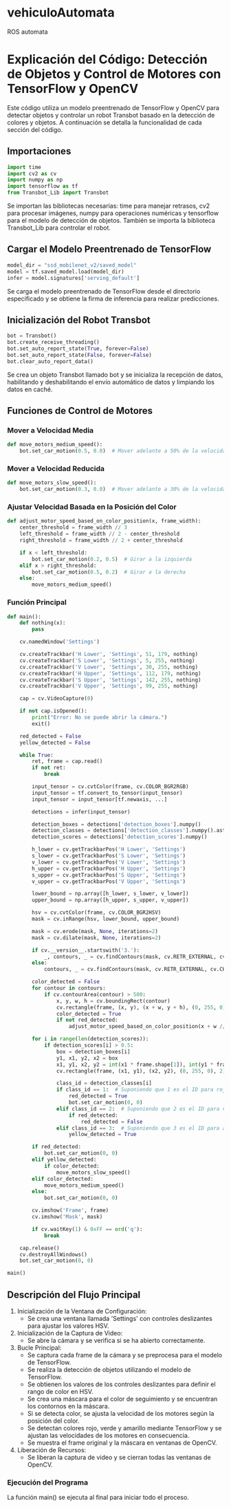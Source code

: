 # vehiculoAutomata
ROS automata 

# Explicación del Código: Detección de Objetos y Control de Motores con TensorFlow y OpenCV
Este código utiliza un modelo preentrenado de TensorFlow y OpenCV para detectar objetos y controlar un robot Transbot basado en la detección de colores y objetos. A continuación se detalla la funcionalidad de cada sección del código.

## Importaciones
```python
import time
import cv2 as cv
import numpy as np
import tensorflow as tf
from Transbot_Lib import Transbot
```

Se importan las bibliotecas necesarias: time para manejar retrasos, cv2 para procesar imágenes, numpy para operaciones numéricas y tensorflow para el modelo de detección de objetos. También se importa la biblioteca Transbot_Lib para controlar el robot.

## Cargar el Modelo Preentrenado de TensorFlow
```python
model_dir = "ssd_mobilenet_v2/saved_model"
model = tf.saved_model.load(model_dir)
infer = model.signatures['serving_default']
```

Se carga el modelo preentrenado de TensorFlow desde el directorio especificado y se obtiene la firma de inferencia para realizar predicciones.

## Inicialización del Robot Transbot
```python
bot = Transbot()
bot.create_receive_threading()
bot.set_auto_report_state(True, forever=False)
bot.set_auto_report_state(False, forever=False)
bot.clear_auto_report_data()
```

Se crea un objeto Transbot llamado bot y se inicializa la recepción de datos, habilitando y deshabilitando el envío automático de datos y limpiando los datos en caché.

## Funciones de Control de Motores
### Mover a Velocidad Media
```python
def move_motors_medium_speed():
    bot.set_car_motion(0.5, 0.0)  # Mover adelante a 50% de la velocidad máxima
```

### Mover a Velocidad Reducida
```python
def move_motors_slow_speed():
    bot.set_car_motion(0.3, 0.0)  # Mover adelante a 30% de la velocidad máxima
```

### Ajustar Velocidad Basada en la Posición del Color
```python
def adjust_motor_speed_based_on_color_position(x, frame_width):
    center_threshold = frame_width // 3
    left_threshold = frame_width // 2 - center_threshold
    right_threshold = frame_width // 2 + center_threshold

    if x < left_threshold:
        bot.set_car_motion(0.2, 0.5)  # Girar a la izquierda
    elif x > right_threshold:
        bot.set_car_motion(0.5, 0.2)  # Girar a la derecha
    else:
        move_motors_medium_speed()
```

### Función Principal
```python
def main():
    def nothing(x):
        pass

    cv.namedWindow('Settings')

    cv.createTrackbar('H Lower', 'Settings', 51, 179, nothing)
    cv.createTrackbar('S Lower', 'Settings', 5, 255, nothing)
    cv.createTrackbar('V Lower', 'Settings', 30, 255, nothing)
    cv.createTrackbar('H Upper', 'Settings', 112, 179, nothing)
    cv.createTrackbar('S Upper', 'Settings', 142, 255, nothing)
    cv.createTrackbar('V Upper', 'Settings', 99, 255, nothing)

    cap = cv.VideoCapture(0)

    if not cap.isOpened():
        print("Error: No se puede abrir la cámara.")
        exit()

    red_detected = False
    yellow_detected = False

    while True:
        ret, frame = cap.read()
        if not ret:
            break

        input_tensor = cv.cvtColor(frame, cv.COLOR_BGR2RGB)
        input_tensor = tf.convert_to_tensor(input_tensor)
        input_tensor = input_tensor[tf.newaxis, ...]

        detections = infer(input_tensor)

        detection_boxes = detections['detection_boxes'].numpy()
        detection_classes = detections['detection_classes'].numpy().astype(np.int64)
        detection_scores = detections['detection_scores'].numpy()

        h_lower = cv.getTrackbarPos('H Lower', 'Settings')
        s_lower = cv.getTrackbarPos('S Lower', 'Settings')
        v_lower = cv.getTrackbarPos('V Lower', 'Settings')
        h_upper = cv.getTrackbarPos('H Upper', 'Settings')
        s_upper = cv.getTrackbarPos('S Upper', 'Settings')
        v_upper = cv.getTrackbarPos('V Upper', 'Settings')

        lower_bound = np.array([h_lower, s_lower, v_lower])
        upper_bound = np.array([h_upper, s_upper, v_upper])

        hsv = cv.cvtColor(frame, cv.COLOR_BGR2HSV)
        mask = cv.inRange(hsv, lower_bound, upper_bound)

        mask = cv.erode(mask, None, iterations=2)
        mask = cv.dilate(mask, None, iterations=2)

        if cv.__version__.startswith('3.'):
            _, contours, _ = cv.findContours(mask, cv.RETR_EXTERNAL, cv.CHAIN_APPROX_SIMPLE)
        else:
            contours, _ = cv.findContours(mask, cv.RETR_EXTERNAL, cv.CHAIN_APPROX_SIMPLE)

        color_detected = False
        for contour in contours:
            if cv.contourArea(contour) > 500:
                x, y, w, h = cv.boundingRect(contour)
                cv.rectangle(frame, (x, y), (x + w, y + h), (0, 255, 0), 2)
                color_detected = True
                if not red_detected:
                    adjust_motor_speed_based_on_color_position(x + w // 2, frame.shape[1])

        for i in range(len(detection_scores)):
            if detection_scores[i] > 0.5:
                box = detection_boxes[i]
                y1, x1, y2, x2 = box
                x1, y1, x2, y2 = int(x1 * frame.shape[1]), int(y1 * frame.shape[0]), int(x2 * frame.shape[1]), int(y2 * frame.shape[0])
                cv.rectangle(frame, (x1, y1), (x2, y2), (0, 255, 0), 2)

                class_id = detection_classes[i]
                if class_id == 1:  # Suponiendo que 1 es el ID para rojo
                    red_detected = True
                    bot.set_car_motion(0, 0)
                elif class_id == 2:  # Suponiendo que 2 es el ID para verde
                    if red_detected:
                        red_detected = False
                elif class_id == 3:  # Suponiendo que 3 es el ID para amarillo
                    yellow_detected = True

        if red_detected:
            bot.set_car_motion(0, 0)
        elif yellow_detected:
            if color_detected:
                move_motors_slow_speed()
        elif color_detected:
            move_motors_medium_speed()
        else:
            bot.set_car_motion(0, 0)

        cv.imshow('Frame', frame)
        cv.imshow('Mask', mask)

        if cv.waitKey(1) & 0xFF == ord('q'):
            break

    cap.release()
    cv.destroyAllWindows()
    bot.set_car_motion(0, 0)

main()
```

## Descripción del Flujo Principal
1. Inicialización de la Ventana de Configuración:
      + Se crea una ventana llamada 'Settings' con controles deslizantes para ajustar los valores HSV.
2. Inicialización de la Captura de Video:
      + Se abre la cámara y se verifica si se ha abierto correctamente.
3. Bucle Principal:
      + Se captura cada frame de la cámara y se preprocesa para el modelo de TensorFlow.
      + Se realiza la detección de objetos utilizando el modelo de TensorFlow.
      + Se obtienen los valores de los controles deslizantes para definir el rango de color en HSV.
      + Se crea una máscara para el color de seguimiento y se encuentran los contornos en la máscara.
      + Si se detecta color, se ajusta la velocidad de los motores según la posición del color.
      + Se detectan colores rojo, verde y amarillo mediante TensorFlow y se ajustan las velocidades de los motores en consecuencia.
      + Se muestra el frame original y la máscara en ventanas de OpenCV.
4. Liberación de Recursos:
      + Se liberan la captura de video y se cierran todas las ventanas de OpenCV.

### Ejecución del Programa
La función main() se ejecuta al final para iniciar todo el proceso.
